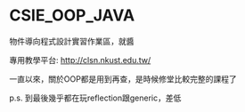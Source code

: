 # CSIE_OOP_JAVA

物件導向程式設計實習作業區，就醬

專用教學平台: http://clsn.nkust.edu.tw/

一直以來，關於OOP都是用到再查，是時候修堂比較完整的課程了



p.s. 到最後幾乎都在玩reflection跟generic，差低
